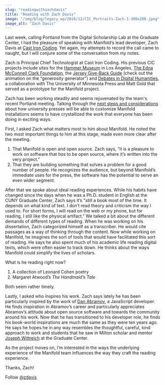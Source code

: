 ```yaml
---
slug: "readingwithzachdavis"
title: "Reading with Zach Davis"
image: "/img/blog/legacy_wp/2016/12/CIC_Portraits-Zach-1-300x200.jpeg"
image_alt: "Zach Davis"
---
```


Last week, calling Portland from the Digital Scholarship Lab at the Graduate Center, I had the pleasure of speaking with Manifold’s lead developer, Zach Davis at [Cast Iron Coding](http://castironcoding.com/). Yet again, my attempts to record the call came to naught, but I will conjure some of the conversation from my notes.

Zach is Principal Chief Technologist at Cast Iron Coding. His previous CIC projects include sites for the [Hammer Museum](http://castironcoding.com/work/hammer) in Los Angeles, [The Edna McConnell Clark Foundation](http://www.emcf.org/), the [Jersey Give-Back Guide](https://jerseygivebackguide.org/) (check out the animation on the “generosity generator”) and [Debates in Digital Humanities](https://dhdebates.gc.cuny.edu/), a collaboration with The University of Minnesota Press and Matt Gold that served as a prototype for the Manifold project.

<!--truncate-->

Zach has been working steadily and seems rejuvenated by the team's recent Portland meeting. Talking through the [next steps and considerations](http://manifold.umn.edu/2016/11/18/this-week-in-manifold-team-meeting-numerous-fixes/) about how university presses will be able to customize Manifold installations seems to have crystallized the work that everyone has been doing in exciting ways.

First, I asked Zach what matters most to him about Manifold. He noted the two most important things to him at this stage, made even more clear after the meeting.

1. That Manifold is open and open source. Zach says, “it is a pleasure to work on software that _has_ to be open source, where it’s written into the very project.”
2. That they are building something that solves a problem for a good number of people. He recognizes the audience, but beyond Manifold’s immediate uses for the press, the software has the potential to serve an even wider segment.

After that we spoke about ideal reading experiences. While his habits have changed since the days when he was a Ph.D. student in English at the CUNY Graduate Center, Zach says it’s "still a book most of the time. It depends on what kind of text. I don’t read theory and criticism the way I used to. For short forms, I will read on the web or my phone, but for reading, I still like the physical artifact.” We talked a bit about the different demands of different types of reading. When he was working on his dissertation, Zach categorized himself as a transcriber. He would cite passages as a way of thinking through the content. Now while working on Manifold, he imagines the sort of tools that would have facilitated this sort of reading. He says he also spent much of his academic life reading digital texts, which were often easier to track down. He thinks about the ways Manifold could simplify the lives of scholars.

What is he reading right now?

1. A collection of Leonard Cohen poetry
2. Margaret Atwood’s _The Handmaid’s Tale_

Both seem rather timely.

Lastly, I asked who inspires his work. Zach says lately he has been particularly inspired by the work of [Dan Abramov](https://twitter.com/dan_abramov), a JavaScript developer. He finds inspiration in Abramov’s career and particularly appreciates Abramov’s attitude about open source software and towards the community around his work. Now that he has transitioned to his developer role, he finds his book-world inspirations are much the same as they were ten years ago. He says he hopes he in any way resembles the thoughtful, careful, kind approach to work and students that he saw in Milton scholar and mentor [Joseph Wittreich](https://www.gc.cuny.edu/Page-Elements/Academics-Research-Centers-Initiatives/Doctoral-Programs/English/Faculty-by-Field/Joseph-Wittreich) at the Graduate Center.

As the project moves on, I’m interested in the ways the underlying experience of the Manifold team influences the way they craft the reading experience.

Thanks, Zach!

Follow [@zdavis](https://twitter.com/zdavis)
